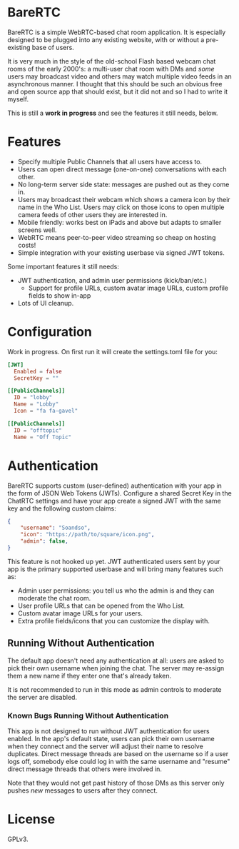 # BareRTC

BareRTC is a simple WebRTC-based chat room application. It is especially designed to be plugged into any existing website, with or without a pre-existing base of users.

It is very much in the style of the old-school Flash based webcam chat rooms of the early 2000's: a multi-user chat room with DMs and _some_ users may broadcast video and others may watch multiple video feeds in an asynchronous manner. I thought that this should be such an obvious free and open source app that should exist, but it did not and so I had to write it myself.

This is still a **work in progress** and see the features it still needs, below.

# Features

* Specify multiple Public Channels that all users have access to.
* Users can open direct message (one-on-one) conversations with each other.
* No long-term server side state: messages are pushed out as they come in.
* Users may broadcast their webcam which shows a camera icon by their name in the Who List. Users may click on those icons to open multiple camera feeds of other users they are interested in.
* Mobile friendly: works best on iPads and above but adapts to smaller screens well.
* WebRTC means peer-to-peer video streaming so cheap on hosting costs!
* Simple integration with your existing userbase via signed JWT tokens.

Some important features it still needs:

* JWT authentication, and admin user permissions (kick/ban/etc.)
    * Support for profile URLs, custom avatar image URLs, custom profile fields to show in-app
* Lots of UI cleanup.

# Configuration

Work in progress. On first run it will create the settings.toml file for you:

```toml
[JWT]
  Enabled = false
  SecretKey = ""

[[PublicChannels]]
  ID = "lobby"
  Name = "Lobby"
  Icon = "fa fa-gavel"

[[PublicChannels]]
  ID = "offtopic"
  Name = "Off Topic"
```

# Authentication

BareRTC supports custom (user-defined) authentication with your app in the form
of JSON Web Tokens (JWTs). Configure a shared Secret Key in the ChatRTC settings
and have your app create a signed JWT with the same key and the following custom
claims:

```json
{
    "username": "Soandso",
    "icon": "https://path/to/square/icon.png",
    "admin": false,
}
```

This feature is not hooked up yet. JWT authenticated users sent by your app is the primary supported userbase and will bring many features such as:

* Admin user permissions: you tell us who the admin is and they can moderate the chat room.
* User profile URLs that can be opened from the Who List.
* Custom avatar image URLs for your users.
* Extra profile fields/icons that you can customize the display with.

## Running Without Authentication

The default app doesn't need any authentication at all: users are asked to pick their own username when joining the chat. The server may re-assign them a new name if they enter one that's already taken.

It is not recommended to run in this mode as admin controls to moderate the server are disabled.

### Known Bugs Running Without Authentication

This app is not designed to run without JWT authentication for users enabled. In the app's default state, users can pick their own username when they connect and the server will adjust their name to resolve duplicates. Direct message threads are based on the username so if a user logs off, somebody else could log in with the same username and "resume" direct message threads that others were involved in.

Note that they would not get past history of those DMs as this server only pushes _new_ messages to users after they connect.

# License

GPLv3.
